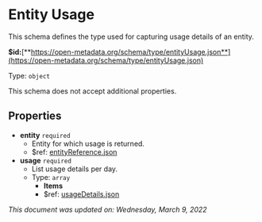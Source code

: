 # Entity Usage

This schema defines the type used for capturing usage details of an entity.

**$id:**[**https://open-metadata.org/schema/type/entityUsage.json**](https://open-metadata.org/schema/type/entityUsage.json)

Type: `object`

This schema does not accept additional properties.

## Properties

* **entity** `required`
  * Entity for which usage is returned.
  * $ref: [entityReference.json](entityreference.md)
* **usage** `required`
  * List usage details per day.
  * Type: `array`
    * **Items**
    * $ref: [usageDetails.json](usagedetails.md)

_This document was updated on: Wednesday, March 9, 2022_
